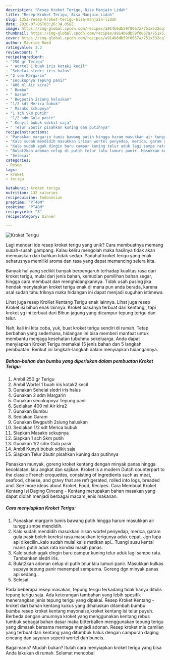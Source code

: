 ```yaml
---
description: "Resep Kroket Terigu, Bisa Manjain Lidah"
title: "Resep Kroket Terigu, Bisa Manjain Lidah"
slug: 1353-resep-kroket-terigu-bisa-manjain-lidah
date: 2020-07-06T03:26:34.058Z
image: https://img-global.cpcdn.com/recipes/a914b6db59f0667a/751x532cq70/kroket-terigu-foto-resep-utama.jpg
thumbnail: https://img-global.cpcdn.com/recipes/a914b6db59f0667a/751x532cq70/kroket-terigu-foto-resep-utama.jpg
cover: https://img-global.cpcdn.com/recipes/a914b6db59f0667a/751x532cq70/kroket-terigu-foto-resep-utama.jpg
author: Maurice Reed
ratingvalue: 3.2
reviewcount: 7
recipeingredient:
- "250 gr Terigu"
- " Wortel 1 buah iris kotak2 kecil"
- "Sehelai sledri iris halus"
- "2 sdm Margarin"
- "secukupnya Tepung panir"
- "400 ml Air kira2"
- " Bumbu"
- " Garam"
- " Bwgputih 2siung haluskan"
- "1/2 sdt Merica bubuk"
- " Masako sckupnya"
- "1 sch Skm putih"
- "1/2 sdm Gula pasir"
- " Kunyit bubuk sdikit saja"
- " Telur 2butir pisahkan kuning dan putihnya"
recipeinstructions:
- "Panaskan margarin tumis bawang putih hingga harum masukkan air tunggu smpe mendidih."
- "Kalo sudah mendidih masukkan irisan wortel penyedap, merica, garam gula pasir boleh koreksi rasa.masukkan terigunya aduk cepat. Jgn lupa api dikecilin..kalo sudah mulai kalis matikan api.. Tuangi susu kental manis putih aduk rata kondisi masih panas."
- "Kalo sudah agak dingin baru campur kuning telur aduk lagi sampe rata. Tambahkan sledri iris."
- "Bulat2kan adonan celup di putih telur lalu lumuri panir. Masukkan kulkas supaya tepung panir menempel sempurna. Goreng dgn minyak panas api sedang.."
- "Selesai"
categories:
- Resep
tags:
- kroket
- terigu

katakunci: kroket terigu 
nutrition: 132 calories
recipecuisine: Indonesian
preptime: "PT40M"
cooktime: "PT48M"
recipeyield: "3"
recipecategory: Dinner

---
```



![Kroket Terigu](https://img-global.cpcdn.com/recipes/a914b6db59f0667a/751x532cq70/kroket-terigu-foto-resep-utama.jpg)

Lagi mencari ide resep kroket terigu yang unik? Cara membuatnya memang susah-susah gampang. Kalau keliru mengolah maka hasilnya tidak akan memuaskan dan bahkan tidak sedap. Padahal kroket terigu yang enak seharusnya memiliki aroma dan rasa yang dapat memancing selera kita.

Banyak hal yang sedikit banyak berpengaruh terhadap kualitas rasa dari kroket terigu, mulai dari jenis bahan, kemudian pemilihan bahan segar, hingga cara membuat dan menghidangkannya. Tidak usah pusing jika hendak menyiapkan kroket terigu enak di mana pun anda berada, karena asal sudah tahu triknya maka hidangan ini dapat menjadi suguhan istimewa.

Lihat juga resep KroKet Kentang Terigu enak lainnya. Lihat juga resep Kroket isi bihun enak lainnya. Kroket biasanya terbuat dari kentang,, tapi kroket yg ini terbuat dari Bihun jagung yang dicampur tepung terigu dan telur.


Nah, kali ini kita coba, yuk, buat kroket terigu sendiri di rumah. Tetap berbahan yang sederhana, hidangan ini bisa memberi manfaat untuk membantu menjaga kesehatan tubuhmu sekeluarga. Anda dapat menyiapkan Kroket Terigu memakai 15 jenis bahan dan 5 langkah pembuatan. Berikut ini langkah-langkah dalam menyiapkan hidangannya.

<!--inarticleads1-->

##### Bahan-bahan dan bumbu yang diperlukan dalam pembuatan Kroket Terigu:

1. Ambil 250 gr Terigu
1. Ambil  Wortel 1 buah iris kotak2 kecil
1. Gunakan Sehelai sledri iris halus
1. Gunakan 2 sdm Margarin
1. Gunakan secukupnya Tepung panir
1. Sediakan 400 ml Air kira2
1. Gunakan  Bumbu
1. Sediakan  Garam
1. Gunakan  Bwgputih 2siung haluskan
1. Sediakan 1/2 sdt Merica bubuk
1. Siapkan  Masako sckupnya
1. Siapkan 1 sch Skm putih
1. Gunakan 1/2 sdm Gula pasir
1. Ambil  Kunyit bubuk sdikit saja
1. Siapkan  Telur 2butir pisahkan kuning dan putihnya


Panaskan munyak, goreng kroket kentang dengan minyak panas hingga kecoklatan, lalu angkat dan sajikan. Kroket is a modern Dutch counterpart to the classic French croquettes, consisting of ingredients such as meat, seafood, cheese, and gravy that are refrigerated, rolled into logs, breaded and. See more ideas about Kroket, Food, Recipes. Cara Membuat Kroket Kentang Isi Daging Cincang - Kentang merupakan bahan masakan yang dapat diolah menjadi berbagai macam jenis makanan. 

<!--inarticleads2-->

##### Cara menyiapkan Kroket Terigu:

1. Panaskan margarin tumis bawang putih hingga harum masukkan air tunggu smpe mendidih.
1. Kalo sudah mendidih masukkan irisan wortel penyedap, merica, garam gula pasir boleh koreksi rasa.masukkan terigunya aduk cepat. Jgn lupa api dikecilin..kalo sudah mulai kalis matikan api.. Tuangi susu kental manis putih aduk rata kondisi masih panas.
1. Kalo sudah agak dingin baru campur kuning telur aduk lagi sampe rata. Tambahkan sledri iris.
1. Bulat2kan adonan celup di putih telur lalu lumuri panir. Masukkan kulkas supaya tepung panir menempel sempurna. Goreng dgn minyak panas api sedang..
1. Selesai


Pada beberapa resep masakan, tepung terigu terkadang tidak hanya ditulis tepung terigu saja. Ada keterangan tambahan yang lebih spesifik menerangkan jenis tepung terigu yang dipakai. Resep Kroket Kentang - kroket dari bahan kentang kukus yang dihaluskan ditambah bumbu bumbu.resep kroket kentang mayonaise,kroket kentang isi telur puyuh. Berbeda dengan umumnya kroket yang menggunakan kentang rebus tumbuk sebagai bahan dasar maka bitterballen menggunakan tepung terigu yang dimasak bersama mentega menjadi adonan. Resep kroket mie camilan yang terbuat dari kentang yang ditumbuk halus dengan campuran daging cincang dan sayuran seperti wortel dan buncis. 

Bagaimana? Mudah bukan? Itulah cara menyiapkan kroket terigu yang bisa Anda lakukan di rumah. Selamat mencoba!
